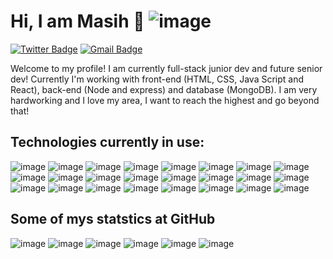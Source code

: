 # Hi, I am Masih 👋 ![image](https://hits.seeyoufarm.com/api/count/incr/badge.svg?url=https%3A%2F%2Fgithub.com%2FMasih-Saldanha1212%2Fhit-counter)

<!-- [![Linkedin Badge](https://img.shields.io/badge/-Masih-blue?style=flat&logo=Linkedin&logoColor=white&link=https://www.linkedin.com/in/masih-saldanha-1997121ab/)](https://www.linkedin.com/in/masih-saldanha-1997121ab/) -->
[![Twitter Badge](https://img.shields.io/badge/-@MasihSaldanha-1ca0f1?style=flat&labelColor=1ca0f1&logo=twitter&logoColor=white&link=https://twitter.com/MasihSaldanha)](https://twitter.com/MasihSaldanha)
[![Gmail Badge](https://img.shields.io/badge/-masih.saldanha-c14438?style=flat&logo=Gmail&logoColor=white&link=mailto:masih.saldanha@gmail.com)](mailto:masih.saldanha@gmail.com)

Welcome to my profile! I am currently full-stack junior dev and future senior dev! Currently I'm working with front-end (HTML, CSS, Java Script and React), back-end (Node and express) and database (MongoDB). I am very hardworking and I love my area, I want to reach the highest and go beyond that!

## Technologies currently in use:

![image](https://img.shields.io/badge/npm-CB3837?style=for-the-badge&logo=npm&logoColor=white)
![image](https://img.shields.io/badge/React-20232A?style=for-the-badge&logo=react&logoColor=61DAFB)
![image](https://img.shields.io/badge/React_Router-CA4245?style=for-the-badge&logo=react-router&logoColor=white)
![image](https://img.shields.io/badge/HTML5-E34F26?style=for-the-badge&logo=html5&logoColor=white)
![image](https://img.shields.io/badge/CSS3-1572B6?style=for-the-badge&logo=css3&logoColor=white)
![image](https://img.shields.io/badge/JavaScript-323330?style=for-the-badge&logo=javascript&logoColor=F7DF1E)
![image](https://img.shields.io/badge/TypeScript-007ACC?style=for-the-badge&logo=typescript&logoColor=white)
![image](https://img.shields.io/badge/ts--node-3178C6?style=for-the-badge&logo=ts-node&logoColor=white)
![image](https://img.shields.io/badge/styled--components-DB7093?style=for-the-badge&logo=styled-components&logoColor=white)
![image](https://img.shields.io/badge/json-5E5C5C?style=for-the-badge&logo=json&logoColor=white)
![image](https://img.shields.io/badge/Vercel-000000?style=for-the-badge&logo=vercel&logoColor=white)
![image](https://img.shields.io/badge/Node.js-339933?style=for-the-badge&logo=nodedotjs&logoColor=white)
![image](https://img.shields.io/badge/Express.js-000000?style=for-the-badge&logo=express&logoColor=white)
![image](https://img.shields.io/badge/Heroku-430098?style=for-the-badge&logo=heroku&logoColor=white)
![image](https://img.shields.io/badge/MongoDB-4EA94B?style=for-the-badge&logo=mongodb&logoColor=white)
![image](https://img.shields.io/badge/PostgreSQL-316192?style=for-the-badge&logo=postgresql&logoColor=white)
![image](https://img.shields.io/badge/Prisma-3982CE?style=for-the-badge&logo=Prisma&logoColor=white)
![image](https://img.shields.io/badge/redis-%23DD0031.svg?&style=for-the-badge&logo=redis&logoColor=white)
![image](https://img.shields.io/badge/Nginx-009639?style=for-the-badge&logo=nginx&logoColor=white)
![image](https://img.shields.io/badge/Docker-2CA5E0?style=for-the-badge&logo=docker&logoColor=white)
![image](https://img.shields.io/badge/Amazon_AWS-FF9900?style=for-the-badge&logo=amazonaws&logoColor=white)
![image](https://img.shields.io/badge/GitHub_Actions-2088FF?style=for-the-badge&logo=github-actions&logoColor=white)
![image](https://img.shields.io/badge/Jest-C21325?style=for-the-badge&logo=jest&logoColor=white)
![image](https://img.shields.io/badge/Cypress-17202C?style=for-the-badge&logo=cypress&logoColor=white)

## Some of mys statstics at GitHub

![image](https://activity-graph.herokuapp.com/graph?username=Masih-Saldanha&theme=minimal)
![image](https://github-profile-summary-cards.vercel.app/api/cards/profile-details?username=Masih-Saldanha&theme=vue)
![image](https://github-readme-stats.vercel.app/api/top-langs/?username=Masih-Saldanha)
![image](https://github-readme-stats.vercel.app/api?username=Masih-Saldanha)
![image](https://github-readme-streak-stats.herokuapp.com/?user=Masih-Saldanha)
![image](https://github-profile-trophy.vercel.app/?username=Masih-Saldanha)
